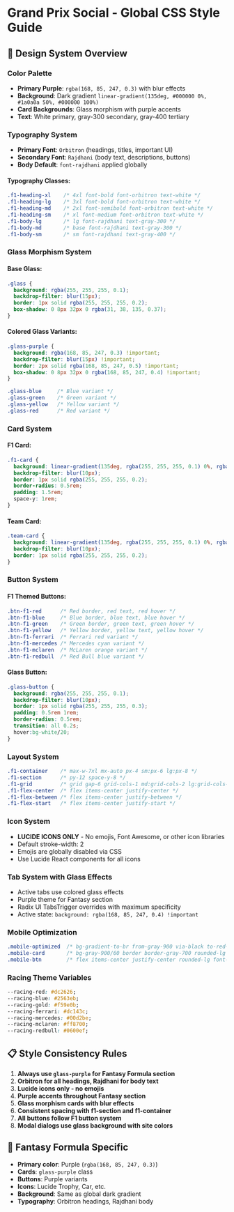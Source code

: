 # Grand Prix Social - Global CSS Style Guide

## 🎨 **Design System Overview**

### **Color Palette**
- **Primary Purple**: `rgba(168, 85, 247, 0.3)` with blur effects
- **Background**: Dark gradient `linear-gradient(135deg, #000000 0%, #1a0a0a 50%, #000000 100%)`
- **Card Backgrounds**: Glass morphism with purple accents
- **Text**: White primary, gray-300 secondary, gray-400 tertiary

### **Typography System**
- **Primary Font**: `Orbitron` (headings, titles, important UI)
- **Secondary Font**: `Rajdhani` (body text, descriptions, buttons)
- **Body Default**: `font-rajdhani` applied globally

#### Typography Classes:
```css
.f1-heading-xl    /* 4xl font-bold font-orbitron text-white */
.f1-heading-lg    /* 3xl font-bold font-orbitron text-white */
.f1-heading-md    /* 2xl font-semibold font-orbitron text-white */
.f1-heading-sm    /* xl font-medium font-orbitron text-white */
.f1-body-lg       /* lg font-rajdhani text-gray-300 */
.f1-body-md       /* base font-rajdhani text-gray-300 */
.f1-body-sm       /* sm font-rajdhani text-gray-400 */
```

### **Glass Morphism System**
#### Base Glass:
```css
.glass {
  background: rgba(255, 255, 255, 0.1);
  backdrop-filter: blur(15px);
  border: 1px solid rgba(255, 255, 255, 0.2);
  box-shadow: 0 8px 32px 0 rgba(31, 38, 135, 0.37);
}
```

#### Colored Glass Variants:
```css
.glass-purple {
  background: rgba(168, 85, 247, 0.3) !important;
  backdrop-filter: blur(15px) !important;
  border: 2px solid rgba(168, 85, 247, 0.5) !important;
  box-shadow: 0 8px 32px 0 rgba(168, 85, 247, 0.4) !important;
}

.glass-blue     /* Blue variant */
.glass-green    /* Green variant */
.glass-yellow   /* Yellow variant */
.glass-red      /* Red variant */
```

### **Card System**
#### F1 Card:
```css
.f1-card {
  background: linear-gradient(135deg, rgba(255, 255, 255, 0.1) 0%, rgba(255, 255, 255, 0.05) 100%);
  backdrop-filter: blur(10px);
  border: 1px solid rgba(255, 255, 255, 0.2);
  border-radius: 0.5rem;
  padding: 1.5rem;
  space-y: 1rem;
}
```

#### Team Card:
```css
.team-card {
  background: linear-gradient(135deg, rgba(255, 255, 255, 0.1) 0%, rgba(255, 255, 255, 0.05) 100%);
  backdrop-filter: blur(10px);
  border: 1px solid rgba(255, 255, 255, 0.2);
}
```

### **Button System**
#### F1 Themed Buttons:
```css
.btn-f1-red      /* Red border, red text, red hover */
.btn-f1-blue     /* Blue border, blue text, blue hover */
.btn-f1-green    /* Green border, green text, green hover */
.btn-f1-yellow   /* Yellow border, yellow text, yellow hover */
.btn-f1-ferrari  /* Ferrari red variant */
.btn-f1-mercedes /* Mercedes cyan variant */
.btn-f1-mclaren  /* McLaren orange variant */
.btn-f1-redbull  /* Red Bull blue variant */
```

#### Glass Button:
```css
.glass-button {
  background: rgba(255, 255, 255, 0.1);
  backdrop-filter: blur(10px);
  border: 1px solid rgba(255, 255, 255, 0.3);
  padding: 0.5rem 1rem;
  border-radius: 0.5rem;
  transition: all 0.2s;
  hover:bg-white/20;
}
```

### **Layout System**
```css
.f1-container    /* max-w-7xl mx-auto px-4 sm:px-6 lg:px-8 */
.f1-section      /* py-12 space-y-8 */
.f1-grid         /* grid gap-6 grid-cols-1 md:grid-cols-2 lg:grid-cols-3 */
.f1-flex-center  /* flex items-center justify-center */
.f1-flex-between /* flex items-center justify-between */
.f1-flex-start   /* flex items-center justify-start */
```

### **Icon System**
- **LUCIDE ICONS ONLY** - No emojis, Font Awesome, or other icon libraries
- Default stroke-width: 2
- Emojis are globally disabled via CSS
- Use Lucide React components for all icons

### **Tab System with Glass Effects**
- Active tabs use colored glass effects
- Purple theme for Fantasy section
- Radix UI TabsTrigger overrides with maximum specificity
- Active state: `background: rgba(168, 85, 247, 0.4) !important`

### **Mobile Optimization**
```css
.mobile-optimized  /* bg-gradient-to-br from-gray-900 via-black to-red-900/20 pb-20 */
.mobile-card       /* bg-gray-900/60 border border-gray-700 rounded-lg p-4 backdrop-blur-sm */
.mobile-btn        /* flex items-center justify-center rounded-lg font-medium transition-colors */
```

### **Racing Theme Variables**
```css
--racing-red: #dc2626;
--racing-blue: #2563eb;
--racing-gold: #f59e0b;
--racing-ferrari: #dc143c;
--racing-mercedes: #00d2be;
--racing-mclaren: #ff8700;
--racing-redbull: #0600ef;
```

## 📋 **Style Consistency Rules**

1. **Always use `glass-purple` for Fantasy Formula section**
2. **Orbitron for all headings, Rajdhani for body text**
3. **Lucide icons only - no emojis**
4. **Purple accents throughout Fantasy section**
5. **Glass morphism cards with blur effects**
6. **Consistent spacing with f1-section and f1-container**
7. **All buttons follow F1 button system**
8. **Modal dialogs use glass background with site colors**

## 🎯 **Fantasy Formula Specific**
- **Primary color**: Purple (`rgba(168, 85, 247, 0.3)`)
- **Cards**: `glass-purple` class
- **Buttons**: Purple variants
- **Icons**: Lucide Trophy, Car, etc.
- **Background**: Same as global dark gradient
- **Typography**: Orbitron headings, Rajdhani body